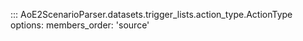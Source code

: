 ::: AoE2ScenarioParser.datasets.trigger_lists.action_type.ActionType
    options:
      members_order: 'source'
